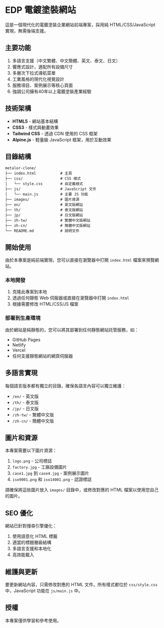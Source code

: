 # EDP 電鍍塗裝網站

這是一個現代化的電鍍塗裝企業網站前端專案，採用純 HTML/CSS/JavaScript 實現，無需後端支援。

## 主要功能

1. 多語言支援（中文繁體、中文簡體、英文、泰文、日文）
2. 響應式設計，適配所有設備尺寸
3. 多層次下拉式導航菜單
4. 工業風格的現代化視覺設計
5. 服務項目、案例展示等核心頁面
6. 強調公司擁有40年以上電鍍塗裝產業經驗

## 技術架構

- **HTML5** - 網站基本結構
- **CSS3** - 樣式與動畫效果
- **Tailwind CSS** - 透過 CDN 使用的 CSS 框架
- **Alpine.js** - 輕量級 JavaScript 框架，用於互動效果

## 目錄結構

```
metalor-clone/
├── index.html           # 主頁
├── css/                 # CSS 樣式
│   └── style.css        # 自定義樣式
├── js/                  # JavaScript 文件
│   └── main.js          # 主要 JS 功能
├── images/              # 圖片資源
├── en/                  # 英文版網站
├── th/                  # 泰文版網站
├── jp/                  # 日文版網站
├── zh-tw/               # 繁體中文版網站
├── zh-cn/               # 簡體中文版網站
└── README.md            # 說明文件
```

## 開始使用

由於本專案是純前端實現，您可以直接在瀏覽器中打開 `index.html` 檔案來預覽網站。

### 本地開發

1. 克隆此專案到本地
2. 透過任何靜態 Web 伺服器或直接在瀏覽器中打開 `index.html`
3. 根據需要修改 HTML/CSS/JS 檔案

### 部署到生產環境

由於網站是純靜態的，您可以將其部署到任何靜態網站託管服務，如：

- GitHub Pages
- Netlify
- Vercel
- 任何支援靜態網站的網頁伺服器

## 多語言實現

每個語言版本都有獨立的目錄，確保各語言內容可以獨立維護：

- `/en/` - 英文版
- `/th/` - 泰文版
- `/jp/` - 日文版
- `/zh-tw/` - 繁體中文版
- `/zh-cn/` - 簡體中文版

## 圖片和資源

本專案需要以下圖片資源：

1. `logo.png` - 公司標誌
2. `factory.jpg` - 工廠設備圖片
3. `case1.jpg` 到 `case4.jpg` - 案例展示圖片
4. `iso9001.png` 和 `iso14001.png` - 認證標誌

請確保將這些圖片放入 `images/` 目錄中，或修改對應的 HTML 檔案以使用您自己的圖片。

## SEO 優化

網站已針對搜尋引擎優化：

1. 使用語意化 HTML 標籤
2. 適當的標題層級結構
3. 多語言支援和本地化
4. 高效能載入

## 維護與更新

要更新網站內容，只需修改對應的 HTML 文件。所有樣式都位於 `css/style.css` 中，JavaScript 功能在 `js/main.js` 中。

## 授權

本專案僅供學習和參考使用。 